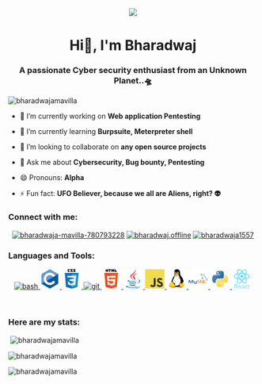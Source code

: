 <div id="header" align="center">
  <img src="https://media.giphy.com/media/077i6AULCXc0FKTj9s/giphy.gif" width="200"/>
</div>
<h1 align="center">Hi👋, I'm Bharadwaj</h1>
<h3 align="center">A passionate Cyber security enthusiast from an Unknown Planet..🛸</h3>

<p align="left"> <img src="https://komarev.com/ghpvc/?username=bharadwajamavilla&label=Profile%20views&color=0e75b6&style=flat" alt="bharadwajamavilla" /></p>
<!--
<p align="left"> <a href="https://github.com/ryo-ma/github-profile-trophy"><img src="https://github-profile-trophy.vercel.app/?username=bharadwajamavilla" alt="bharadwajamavilla" /></a> </p>
-->

- 🔭 I’m currently working on  **Web application Pentesting**

- 🌱 I’m currently learning  **Burpsuite, Meterpreter shell**

- 👯 I’m looking to collaborate on  **any open source projects**

- 💬 Ask me about  **Cybersecurity, Bug bounty, Pentesting**

- 😄 Pronouns:  **Alpha**

- ⚡ Fun fact:  **UFO Believer, because we all are Aliens, right? 👽**

<h3 align="left">Connect with me:</h3>
<p align="center">
<a href="https://linkedin.com/in/bharadwaja-mavilla-780793228" target="blank"><img align="center" src="https://raw.githubusercontent.com/rahuldkjain/github-profile-readme-generator/master/src/images/icons/Social/linked-in-alt.svg" alt="bharadwaja-mavilla-780793228" height="30" width="40" /></a>
<a href="https://instagram.com/bharadwaj.offline" target="blank"><img align="center" src="https://raw.githubusercontent.com/rahuldkjain/github-profile-readme-generator/master/src/images/icons/Social/instagram.svg" alt="bharadwaj.offline" height="30" width="40" /></a>
<a href="https://www.hackerrank.com/bharadwaja1557" target="blank"><img align="center" src="https://raw.githubusercontent.com/rahuldkjain/github-profile-readme-generator/master/src/images/icons/Social/hackerrank.svg" alt="bharadwaja1557" height="30" width="40" /></a>
</p>

<h3 align="left">Languages and Tools:</h3>
<p align="center"> <a href="https://www.gnu.org/software/bash/" target="_blank" rel="noreferrer"> <img src="https://www.vectorlogo.zone/logos/gnu_bash/gnu_bash-icon.svg" alt="bash" width="40" height="40"/> </a> <a href="https://www.cprogramming.com/" target="_blank" rel="noreferrer"> <img src="https://raw.githubusercontent.com/devicons/devicon/master/icons/c/c-original.svg" alt="c" width="40" height="40"/> </a> <a href="https://www.w3schools.com/css/" target="_blank" rel="noreferrer"> <img src="https://raw.githubusercontent.com/devicons/devicon/master/icons/css3/css3-original-wordmark.svg" alt="css3" width="40" height="40"/> </a> <a href="https://git-scm.com/" target="_blank" rel="noreferrer"> <img src="https://www.vectorlogo.zone/logos/git-scm/git-scm-icon.svg" alt="git" width="40" height="40"/> </a> <a href="https://www.w3.org/html/" target="_blank" rel="noreferrer"> <img src="https://raw.githubusercontent.com/devicons/devicon/master/icons/html5/html5-original-wordmark.svg" alt="html5" width="40" height="40"/> </a> <a href="https://www.java.com" target="_blank" rel="noreferrer"> <img src="https://raw.githubusercontent.com/devicons/devicon/master/icons/java/java-original.svg" alt="java" width="40" height="40"/> </a> <a href="https://developer.mozilla.org/en-US/docs/Web/JavaScript" target="_blank" rel="noreferrer"> <img src="https://raw.githubusercontent.com/devicons/devicon/master/icons/javascript/javascript-original.svg" alt="javascript" width="40" height="40"/> </a> <a href="https://www.linux.org/" target="_blank" rel="noreferrer"> <img src="https://raw.githubusercontent.com/devicons/devicon/master/icons/linux/linux-original.svg" alt="linux" width="40" height="40"/> </a> <a href="https://www.mysql.com/" target="_blank" rel="noreferrer"> <img src="https://raw.githubusercontent.com/devicons/devicon/master/icons/mysql/mysql-original-wordmark.svg" alt="mysql" width="40" height="40"/> </a> <a href="https://www.python.org" target="_blank" rel="noreferrer"> <img src="https://raw.githubusercontent.com/devicons/devicon/master/icons/python/python-original.svg" alt="python" width="40" height="40"/> </a> <a href="https://reactjs.org/" target="_blank" rel="noreferrer"> <img src="https://raw.githubusercontent.com/devicons/devicon/master/icons/react/react-original-wordmark.svg" alt="react" width="40" height="40"/> </a> </p>
</br>
<h3 align="left">Here are my stats:</h3>
<p>&nbsp;<img align="center" src="https://github-readme-stats.vercel.app/api?username=bharadwajamavilla&show_icons=true&locale=en" alt="bharadwajamavilla" /></p>

<p><img align="center" src="https://github-readme-streak-stats.herokuapp.com/?user=bharadwajamavilla&" alt="bharadwajamavilla" /></p>

<p><img align="left" src="https://github-readme-stats.vercel.app/api/top-langs?username=bharadwajamavilla&show_icons=true&locale=en&layout=compact" alt="bharadwajamavilla" /></p>
